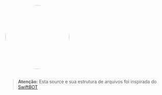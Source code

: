 <img src="https://images-ext-2.discordapp.net/external/HmHp2hjC5cw86mUtPJ9SOMsfVpFXpzrDRLoAZueXfZw/%3Fsize%3D2048/https/cdn.discordapp.com/avatars/726449587430096947/c1676ab1909df87f28c3df84bc585d1c.png" height="auto" width="200" style="border-radius:50%"><br><br>



> **Atenção:** Esta source e sua estrutura de arquivos foi inspirada do [SwiftBOT](https://github.com/Lucas340/SwiftBOT)
